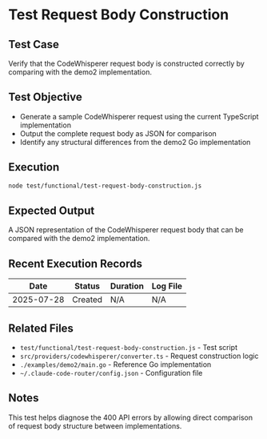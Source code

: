 # Test Request Body Construction

## Test Case
Verify that the CodeWhisperer request body is constructed correctly by comparing with the demo2 implementation.

## Test Objective
- Generate a sample CodeWhisperer request using the current TypeScript implementation
- Output the complete request body as JSON for comparison
- Identify any structural differences from the demo2 Go implementation

## Execution
```bash
node test/functional/test-request-body-construction.js
```

## Expected Output
A JSON representation of the CodeWhisperer request body that can be compared with the demo2 implementation.

## Recent Execution Records
| Date | Status | Duration | Log File |
|------|--------|----------|----------|
| 2025-07-28 | Created | N/A | N/A |

## Related Files
- `test/functional/test-request-body-construction.js` - Test script
- `src/providers/codewhisperer/converter.ts` - Request construction logic
- `./examples/demo2/main.go` - Reference Go implementation
- `~/.claude-code-router/config.json` - Configuration file

## Notes
This test helps diagnose the 400 API errors by allowing direct comparison of request body structure between implementations.